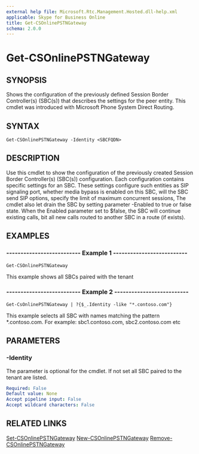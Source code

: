 ```yaml
---
external help file: Microsoft.Rtc.Management.Hosted.dll-help.xml
applicable: Skype for Business Online
title: Get-CSOnlinePSTNGateway
schema: 2.0.0
---
```


# Get-CSOnlinePSTNGateway

## SYNOPSIS
Shows the configuration of the previously defined Session Border Controller(s) (SBC(s))  that describes the settings for the peer entity. This cmdlet was introduced with Microsoft Phone System Direct Routing.

## SYNTAX

```
Get-CSOnlinePSTNGateway -Identity <SBCFQDN>
```

## DESCRIPTION
Use this cmdlet to show the configuration of the previously created Session Border Controller(s) (SBC(s)) configuration. Each configuration contains specific settings for an SBC. These settings configure such entities as SIP signaling port, whether media bypass is enabled on this SBC, will the SBC send SIP options, specify the limit of maximum concurrent sessions, The cmdlet also let drain the SBC by setting parameter -Enabled to true or false state. When the Enabled parameter set to $false, the SBC will continue existing calls, bit all new calls routed to another SBC in a route (if exists).

## EXAMPLES

### -------------------------- Example 1 --------------------------
```
Get-CSOnlinePSTNGateway
```

This example shows all SBCs paired with the tenant

### -------------------------- Example 2 --------------------------
```
Get-CsOnlinePSTNGateway | ?{$_.Identity -like "*.contoso.com"}
```

This example selects all SBC with names matching the pattern *.contoso.com. For example: sbc1.contoso.com, sbc2.contoso.com etc


## PARAMETERS

### -Identity
The parameter is optional for the cmdlet. If not set all SBC paired to the tenant are listed.

```yaml
Required: False
Default value: None
Accept pipeline input: False
Accept wildcard characters: False
```

## RELATED LINKS

[Set-CSOnlinePSTNGateway](Set-CSOnlinePSTNGateway.md)
[New-CSOnlinePSTNGateway](New-CSOnlinePSTNGateway.md)
[Remove-CSOnlinePSTNGateway](Remove-CSOnlinePSTNGateway.md)